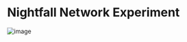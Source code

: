 # Nightfall Network Experiment

![image](https://github.com/Tyranzx/-HackerLab/assets/70720366/7040d39f-1786-4b67-9741-b0cdef7c90dc)

